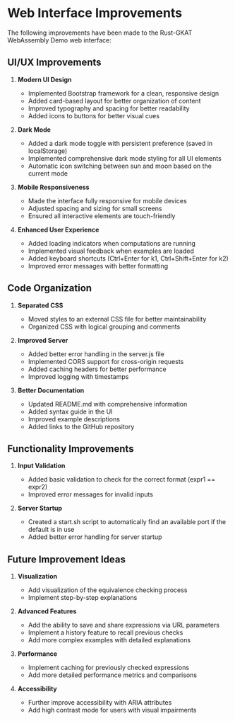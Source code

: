 # Web Interface Improvements

The following improvements have been made to the Rust-GKAT WebAssembly Demo web interface:

## UI/UX Improvements

1. **Modern UI Design**
   - Implemented Bootstrap framework for a clean, responsive design
   - Added card-based layout for better organization of content
   - Improved typography and spacing for better readability
   - Added icons to buttons for better visual cues

2. **Dark Mode**
   - Added a dark mode toggle with persistent preference (saved in localStorage)
   - Implemented comprehensive dark mode styling for all UI elements
   - Automatic icon switching between sun and moon based on the current mode

3. **Mobile Responsiveness**
   - Made the interface fully responsive for mobile devices
   - Adjusted spacing and sizing for small screens
   - Ensured all interactive elements are touch-friendly

4. **Enhanced User Experience**
   - Added loading indicators when computations are running
   - Implemented visual feedback when examples are loaded
   - Added keyboard shortcuts (Ctrl+Enter for k1, Ctrl+Shift+Enter for k2)
   - Improved error messages with better formatting

## Code Organization

1. **Separated CSS**
   - Moved styles to an external CSS file for better maintainability
   - Organized CSS with logical grouping and comments

2. **Improved Server**
   - Added better error handling in the server.js file
   - Implemented CORS support for cross-origin requests
   - Added caching headers for better performance
   - Improved logging with timestamps

3. **Better Documentation**
   - Updated README.md with comprehensive information
   - Added syntax guide in the UI
   - Improved example descriptions
   - Added links to the GitHub repository

## Functionality Improvements

1. **Input Validation**
   - Added basic validation to check for the correct format (expr1 == expr2)
   - Improved error messages for invalid inputs

2. **Server Startup**
   - Created a start.sh script to automatically find an available port if the default is in use
   - Added better error handling for server startup

## Future Improvement Ideas

1. **Visualization**
   - Add visualization of the equivalence checking process
   - Implement step-by-step explanations

2. **Advanced Features**
   - Add the ability to save and share expressions via URL parameters
   - Implement a history feature to recall previous checks
   - Add more complex examples with detailed explanations

3. **Performance**
   - Implement caching for previously checked expressions
   - Add more detailed performance metrics and comparisons

4. **Accessibility**
   - Further improve accessibility with ARIA attributes
   - Add high contrast mode for users with visual impairments